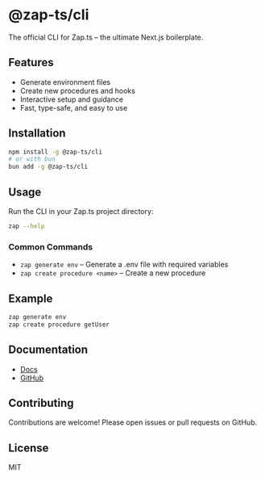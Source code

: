 # @zap-ts/cli

The official CLI for Zap.ts – the ultimate Next.js boilerplate.

## Features
- Generate environment files
- Create new procedures and hooks
- Interactive setup and guidance
- Fast, type-safe, and easy to use

## Installation

```bash
npm install -g @zap-ts/cli
# or with bun
bun add -g @zap-ts/cli
```

## Usage

Run the CLI in your Zap.ts project directory:

```bash
zap --help
```

### Common Commands

- `zap generate env` – Generate a .env file with required variables
- `zap create procedure <name>` – Create a new procedure

## Example

```bash
zap generate env
zap create procedure getUser
```

## Documentation

- [Docs](https://zap-ts.zapstudio.dev/docs/cli/overview)
- [GitHub](https://github.com/zap-studio/zap.ts)

## Contributing

Contributions are welcome! Please open issues or pull requests on GitHub.

## License

MIT
